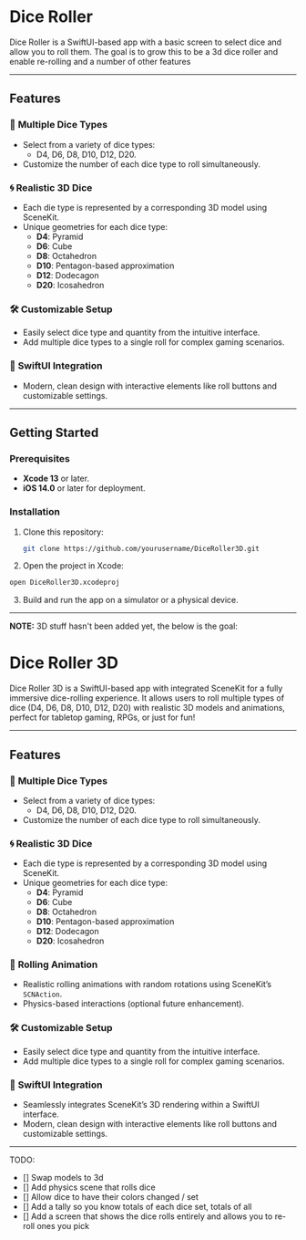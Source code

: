 # Dice Roller 

Dice Roller is a SwiftUI-based app with a basic screen to select dice and allow you to roll them.  The goal is to grow this to be a 3d dice roller and enable re-rolling and a number of other features

---

## Features

### 🎲 **Multiple Dice Types**
- Select from a variety of dice types:
  - D4, D6, D8, D10, D12, D20.
- Customize the number of each dice type to roll simultaneously.

### 🌀 **Realistic 3D Dice**
- Each die type is represented by a corresponding 3D model using SceneKit.
- Unique geometries for each dice type:
  - **D4**: Pyramid  
  - **D6**: Cube  
  - **D8**: Octahedron  
  - **D10**: Pentagon-based approximation  
  - **D12**: Dodecagon  
  - **D20**: Icosahedron  


### 🛠️ **Customizable Setup**
- Easily select dice type and quantity from the intuitive interface.
- Add multiple dice types to a single roll for complex gaming scenarios.

### 📱 **SwiftUI Integration**
- Modern, clean design with interactive elements like roll buttons and customizable settings.

---

## Getting Started

### Prerequisites
- **Xcode 13** or later.
- **iOS 14.0** or later for deployment.

### Installation
1. Clone this repository:
   ```bash
   git clone https://github.com/yourusername/DiceRoller3D.git
   ```
 2. Open the project in Xcode:
   ```bash
  open DiceRoller3D.xcodeproj
   ```
 3. Build and run the app on a simulator or a physical device.

----


****NOTE:**** 3D stuff hasn't been added yet, the below is the goal:

# Dice Roller 3D

Dice Roller 3D is a SwiftUI-based app with integrated SceneKit for a fully immersive dice-rolling experience. It allows users to roll multiple types of dice (D4, D6, D8, D10, D12, D20) with realistic 3D models and animations, perfect for tabletop gaming, RPGs, or just for fun!

---

## Features

### 🎲 **Multiple Dice Types**
- Select from a variety of dice types:
  - D4, D6, D8, D10, D12, D20.
- Customize the number of each dice type to roll simultaneously.

### 🌀 **Realistic 3D Dice**
- Each die type is represented by a corresponding 3D model using SceneKit.
- Unique geometries for each dice type:
  - **D4**: Pyramid  
  - **D6**: Cube  
  - **D8**: Octahedron  
  - **D10**: Pentagon-based approximation  
  - **D12**: Dodecagon  
  - **D20**: Icosahedron  

### 🎥 **Rolling Animation**
- Realistic rolling animations with random rotations using SceneKit’s `SCNAction`.
- Physics-based interactions (optional future enhancement).

### 🛠️ **Customizable Setup**
- Easily select dice type and quantity from the intuitive interface.
- Add multiple dice types to a single roll for complex gaming scenarios.

### 📱 **SwiftUI Integration**
- Seamlessly integrates SceneKit’s 3D rendering within a SwiftUI interface.
- Modern, clean design with interactive elements like roll buttons and customizable settings.

---


TODO:
- [] Swap models to 3d
- [] Add physics scene that rolls dice
- [] Allow dice to have their colors changed / set
- [] Add a tally so you know totals of each dice set, totals of all
- [] Add a screen that shows the dice rolls entirely and allows you to re-roll ones you pick

